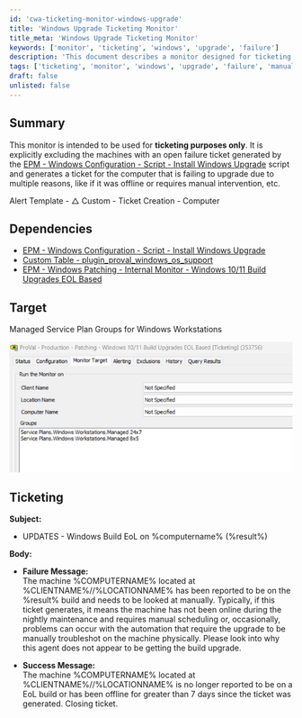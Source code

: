 ```yaml
---
id: 'cwa-ticketing-monitor-windows-upgrade'
title: 'Windows Upgrade Ticketing Monitor'
title_meta: 'Windows Upgrade Ticketing Monitor'
keywords: ['monitor', 'ticketing', 'windows', 'upgrade', 'failure']
description: 'This document describes a monitor designed for ticketing purposes related to Windows upgrades, specifically excluding machines with open failure tickets. It generates tickets for computers failing to upgrade due to various reasons, ensuring effective management and troubleshooting.'
tags: ['ticketing', 'monitor', 'windows', 'upgrade', 'failure', 'manual', 'maintenance']
draft: false
unlisted: false
---
```

## Summary

This monitor is intended to be used for **ticketing purposes only**. It is explicitly excluding the machines with an open failure ticket generated by the [EPM - Windows Configuration - Script - Install Windows Upgrade](https://proval.itglue.com/DOC-5078775-12028460) script and generates a ticket for the computer that is failing to upgrade due to multiple reasons, like if it was offline or requires manual intervention, etc.

Alert Template - △ Custom - Ticket Creation - Computer

## Dependencies

- [EPM - Windows Configuration - Script - Install Windows Upgrade](https://proval.itglue.com/DOC-5078775-12028460)
- [Custom Table - plugin_proval_windows_os_support](https://proval.itglue.com/DOC-5078775-7780690)
- [EPM - Windows Patching - Internal Monitor - Windows 10/11 Build Upgrades EOL Based](https://proval.itglue.com/DOC-5078775-11563441)

## Target

Managed Service Plan Groups for Windows Workstations

![Image](../../../static/img/Windows-1011-Build-Upgrades-EOL-Based--Ticketing/image_1.png)

## Ticketing

**Subject:**  
- UPDATES - Windows Build EoL on %computername% (%result%)

**Body:**  
- **Failure Message:**  
  The machine %COMPUTERNAME% located at %CLIENTNAME%//%LOCATIONNAME% has been reported to be on the %result% build and needs to be looked at manually. Typically, if this ticket generates, it means the machine has not been online during the nightly maintenance and requires manual scheduling or, occasionally, problems can occur with the automation that require the upgrade to be manually troubleshot on the machine physically. Please look into why this agent does not appear to be getting the build upgrade.

- **Success Message:**  
  The machine %COMPUTERNAME% located at %CLIENTNAME%//%LOCATIONNAME% is no longer reported to be on a EoL build or has been offline for greater than 7 days since the ticket was generated. Closing ticket.



